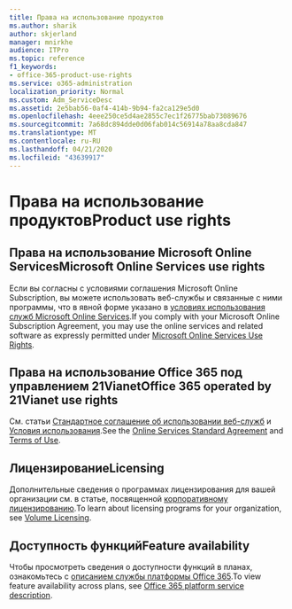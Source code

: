 ```yaml
---
title: Права на использование продуктов
ms.author: sharik
author: skjerland
manager: mnirkhe
audience: ITPro
ms.topic: reference
f1_keywords:
- office-365-product-use-rights
ms.service: o365-administration
localization_priority: Normal
ms.custom: Adm_ServiceDesc
ms.assetid: 2e5bab56-0af4-414b-9b94-fa2ca129e5d0
ms.openlocfilehash: 4eee250ce5d4ae2855c7ec1f26775bab73089676
ms.sourcegitcommit: 7a68dc894dde0d06fab014c56914a78aa8cda847
ms.translationtype: MT
ms.contentlocale: ru-RU
ms.lasthandoff: 04/21/2020
ms.locfileid: "43639917"
---
```

# <a name="product-use-rights"></a><span data-ttu-id="cad37-102">Права на использование продуктов</span><span class="sxs-lookup"><span data-stu-id="cad37-102">Product use rights</span></span>

## <a name="microsoft-online-services-use-rights"></a><span data-ttu-id="cad37-103">Права на использование Microsoft Online Services</span><span class="sxs-lookup"><span data-stu-id="cad37-103">Microsoft Online Services use rights</span></span>

<span data-ttu-id="cad37-104">Если вы согласны с условиями соглашения Microsoft Online Subscription, вы можете использовать веб-службы и связанные с ними программы, что в явной форме указано в [условиях использования служб Microsoft Online Services](https://www.microsoftvolumelicensing.com/DocumentSearch.aspx?Mode=3&DocumentTypeId=37&ShowArchived=true).</span><span class="sxs-lookup"><span data-stu-id="cad37-104">If you comply with your Microsoft Online Subscription Agreement, you may use the online services and related software as expressly permitted under [Microsoft Online Services Use Rights](https://www.microsoftvolumelicensing.com/DocumentSearch.aspx?Mode=3&DocumentTypeId=37&ShowArchived=true).</span></span>
  
## <a name="office-365-operated-by-21vianet-use-rights"></a><span data-ttu-id="cad37-105">Права на использование Office 365 под управлением 21Vianet</span><span class="sxs-lookup"><span data-stu-id="cad37-105">Office 365 operated by 21Vianet use rights</span></span>

<span data-ttu-id="cad37-106">См. статьи [Стандартное соглашение об использовании веб-служб](https://www.21vbluecloud.com/office365/O365-AgreeWebDir/) и [Условия использования](https://www.21vbluecloud.com/office365/O365-TOU/).</span><span class="sxs-lookup"><span data-stu-id="cad37-106">See the [Online Services Standard Agreement](https://www.21vbluecloud.com/office365/O365-AgreeWebDir/) and [Terms of Use](https://www.21vbluecloud.com/office365/O365-TOU/).</span></span>
  
## <a name="licensing"></a><span data-ttu-id="cad37-107">Лицензирование</span><span class="sxs-lookup"><span data-stu-id="cad37-107">Licensing</span></span>

<span data-ttu-id="cad37-108">Дополнительные сведения о программах лицензирования для вашей организации см. в статье, посвященной [корпоративному лицензированию](https://go.microsoft.com/fwlink/?LinkId=393693).</span><span class="sxs-lookup"><span data-stu-id="cad37-108">To learn about licensing programs for your organization, see [Volume Licensing](https://go.microsoft.com/fwlink/?LinkId=393693).</span></span>
  
## <a name="feature-availability"></a><span data-ttu-id="cad37-109">Доступность функций</span><span class="sxs-lookup"><span data-stu-id="cad37-109">Feature availability</span></span>

<span data-ttu-id="cad37-110">Чтобы просмотреть сведения о доступности функций в планах, ознакомьтесь с [описанием службы платформы Office 365](office-365-platform-service-description.md).</span><span class="sxs-lookup"><span data-stu-id="cad37-110">To view feature availability across plans, see [Office 365 platform service description](office-365-platform-service-description.md).</span></span>
  

